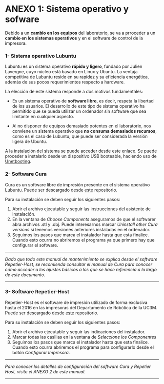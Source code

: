 # ANEXO 1: Sistema operativo y sofware

Debido a un **cambio en los equipos** del laboratorio, se va a prroceder a un **cambio en los sistemas operativos** y en el software de control de la impresora.


### 1- Sistema operativo Lubuntu
Lubuntu es un sistema operativo **rápido y ligero**, fundado por Julien Lavergne, cuyo núcleo está basado en Linux y Ubuntu. La ventaja competitiva de Lubuntu reside en su rapidez y su eficiencia energética, además de sus pocos requerimientos respecto a  hardware.

La elección de este sistema responde a dos motivos fundamentales:

* Es un sistema operativo de **software libre**, es decir, respeta la libertad de los usuarios. El desarrollo de este tipo de sistema operativo ha permitido que se pueda utilizar un ordenador sin software que sea limitante en cualquier aspecto.

* Al no disponer de equipos demasiado potentes en el laboratorio, nos conviene un sistema operativo que **no consuma demasiados recursos**, como es el caso de Lubuntu, que puede ser considerada la versión ligera de Ubuntu.

A la instalación del sistema se puede acceder desde este [enlace](http://lubuntu.net/). Se puede proceder a instalarlo desde un dispositivo USB booteable, haciendo uso de [Unetbooting](https://unetbootin.github.io/).


### 2- Software Cura

Cura es un software libre de impresión presente en el sistema operativo Lubuntu. Puede ser descargado desde [este](https://github.com/tumaker/Printing_software) repositorio.

Para su instalación se deben seguir los siguientes pasos:

1. Abrir el archivo ejecutable y seguir las instrucciones del asistente de instalación.
2. En la ventana de *Choose Components* aseguramos de que el softwarer abra archivos .stl y .obj. Puede interesarnos marcar *Uninstall other Cura versions* si tenemos versiones anteriores instaladas en el ordenador.
3. Seguimos los pasos que marca el instalador hasta que esta finalice. Cuando esto ocurra no abriremos el programa ya que primero hay que configurar el software.



---

*Dado que todo este manual de mantenimiento se explica desde el software Repetier-Host, se recomienda consultar el manual de Cura para conocer cómo acceder a los ajustes básicos a los que se hace referencia a lo largo de este documento.*


---


### 3- Software Repetier-Host

Repetier-Host es el software de impresión utilizado de forma exclusiva hasta el 2016 en las impresoras del Departamento de Robótica de la UC3M. Puede ser descargado desde [este](https://github.com/tumaker/Printing_software) repositorio.

Para su instalación se deben seguir los siguientes pasos:

1. Abrir el archivo ejecutable y seguir las indicaciones del instalador.
2. Marcar todas las casillas en la ventana de *Seleccione los Componentes*
3. Seguimos los pasos que marca el instalador hasta que esta finalice. Cuando esto ocurra abriremos el programa para configurarlo desde el botón *Configurar Impresora*.


---

*Para conocer los detalles de configuración del software Cura y Repetier Host, visite el ANEXO 2 de este manual.*


---



